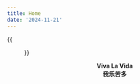 ```yaml
---
title: Home
date: '2024-11-21'
---
```


{{<figure src="/media/me.jpg" title="" width="450">}}

<center><strong>Viva La Vida</strong></center>
<center><strong>我乐苦多</strong></center>